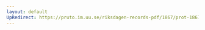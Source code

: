 ```yaml
---
layout: default
UpRedirect: https://pruto.im.uu.se/riksdagen-records-pdf/1867/prot-1867--ak--311/prot-1867--ak--311_030.pdf
---
```

